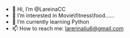 - 👋 Hi, I’m @LareinaCC
- 👀 I’m interested in Movie\fitness\food……
- 🌱 I’m currently learning Python
- 📫 How to reach me: larerinaliu6@gmail.com

<!---
LareinaCC/LareinaCC is a ✨ special ✨ repository because its `README.md` (this file) appears on your GitHub profile.
You can click the Preview link to take a look at your changes.
--->
